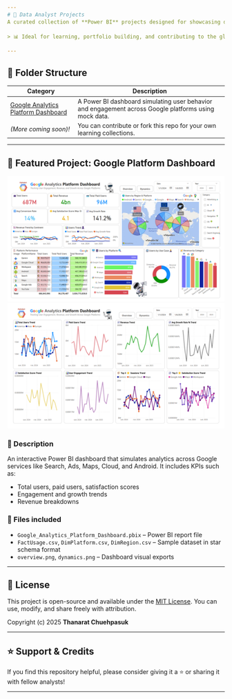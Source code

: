 ```yaml
---
# 🧠 Data Analyst Projects
A curated collection of **Power BI** projects designed for showcasing data analytics, storytelling, and dashboard building skills.

> 📊 Ideal for learning, portfolio building, and contributing to the global analytics community.

---
```


## 📁 Folder Structure
| Category | Description |
|----------|-------------|
| [Google Analytics Platform Dashboard](Dashboard-File/Google%20Platform) | A Power BI dashboard simulating user behavior and engagement across Google platforms using mock data. |
| *(_More coming soon_)!* | You can contribute or fork this repo for your own learning collections. |

---

## 🚀 Featured Project: Google Platform Dashboard

![Overview](Dashboard-File/Google%20Platform/overview.png)
![Dynamics](Dashboard-File/Google%20Platform/dynamics.png)

### 📌 Description
An interactive Power BI dashboard that simulates analytics across Google services like Search, Ads, Maps, Cloud, and Android. It includes KPIs such as:

- Total users, paid users, satisfaction scores
- Engagement and growth trends
- Revenue breakdowns

### 📂 Files included
- `Google_Analytics_Platform_Dashboard.pbix` – Power BI report file
- `FactUsage.csv`, `DimPlatform.csv`, `DimRegion.csv` – Sample dataset in star schema format
- `overview.png`, `dynamics.png` – Dashboard visual exports

---

## 📄 License
This project is open-source and available under the [MIT License](LICENSE). You can use, modify, and share freely with attribution.

Copyright (c) 2025 **Thanarat Chuehpasuk**

---

## ⭐ Support & Credits
If you find this repository helpful, please consider giving it a ⭐ or sharing it with fellow analysts!

---

